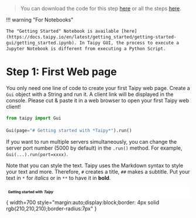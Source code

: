 > You can download the code for this step [here](../src/step_01.py) or all the steps [here](https://github.com/Avaiga/taipy-getting-started/tree/develop/src).

!!! warning "For Notebooks"

    The "Getting Started" Notebook is available [here](https://docs.taipy.io/en/latest/getting_started/getting-started-gui/getting_started.ipynb). In Taipy GUI, the process to execute a Jupyter Notebook is different from executing a Python Script.

# Step 1: First Web page

You only need one line of code to create your first Taipy web page. Create a `Gui` object with a String and run it. 
A client link will be displayed in the console. Please cut & paste it in a web browser to open your first Taipy web client!


```python
from taipy import Gui

Gui(page="# Getting started with *Taipy*").run()
```

If you want to run multiple servers simultaneously, you can change the server port number (5000 by default) in the `.run()` method. For example, `Gui(...).run(port=xxxx)`.


Note that you can style the text. Taipy uses the Markdown syntax to style your text and more. Therefore, `#` creates 
a title, `##` makes a subtitle. Put your text in `*` for *italics* or in `**` to have it in **bold**.


![First Web Page](result.png){ width=700 style="margin:auto;display:block;border: 4px solid rgb(210,210,210);border-radius:7px" }
